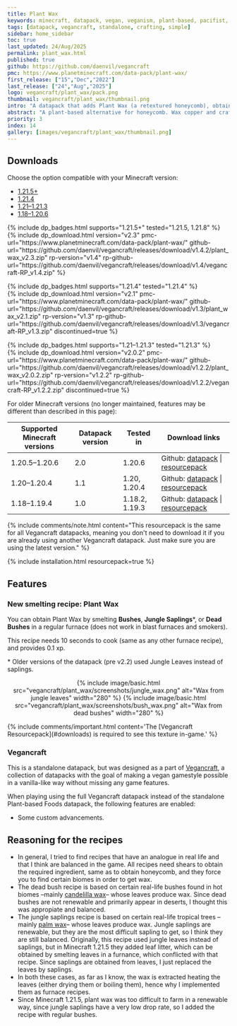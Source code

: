 ```yaml
---
title: Plant Wax
keywords: minecraft, datapack, vegan, veganism, plant-based, pacifist, bees, honeycomb, wax, candles
tags: [datapack, vegancraft, standalone, crafting, simple]
sidebar: home_sidebar
toc: true
last_updated: 24/Aug/2025
permalink: plant_wax.html
published: true
github: https://github.com/daenvil/vegancraft
pmc: https://www.planetminecraft.com/data-pack/plant-wax/
first_release: ["15","Dec","2022"]
last_release: ["24","Aug","2025"]
logo: vegancraft/plant_wax/pack.png
thumbnail: vegancraft/plant_wax/thumbnail.png
intro: "A datapack that adds Plant Wax (a retextured honeycomb), obtainable by smelting dead bushes or jungle leaves."
abstract: "A plant-based alternative for honeycomb. Wax copper and craft candles without using bees!"
priority: 3
index: 14
gallery: [images/vegancraft/plant_wax/thumbnail.png]
---
```


## Downloads
Choose the option compatible with your Minecraft version:

<ul id="profileTabs" class="nav nav-tabs">
    <li class="active"><a href="#1-21-5" data-toggle="tab">1.21.5+</a></li>
    <li><a href="#1-21-4" data-toggle="tab">1.21.4</a></li>
    <li><a href="#1-21" data-toggle="tab">1.21–1.21.3</a></li>
    <li><a href="#legacy" data-toggle="tab">1.18–1.20.6</a></li>
</ul>

<div class="tab-content">
    <div role="tabpanel" class="tab-pane active" id="1-21-5">
        <p>
            {% include dp_badges.html supports="1.21.5+" tested="1.21.5, 1.21.8" %}
            <br/>
            {% include dp_download.html version="v2.3" pmc-url="https://www.planetminecraft.com/data-pack/plant-wax/" github-url="https://github.com/daenvil/vegancraft/releases/download/v1.4.2/plant_wax_v2.3.zip" rp-version="v1.4" rp-github-url="https://github.com/daenvil/vegancraft/releases/download/v1.4/vegancraft-RP_v1.4.zip" %}
        </p>
    </div>
    <div role="tabpanel" class="tab-pane" id="1-21-4">
        <p>
            {% include dp_badges.html supports="1.21.4" tested="1.21.4" %}
            <br/>
            {% include dp_download.html version="v2.1" pmc-url="https://www.planetminecraft.com/data-pack/plant-wax/" github-url="https://github.com/daenvil/vegancraft/releases/download/v1.3/plant_wax_v2.1.zip" rp-version="v1.3" rp-github-url="https://github.com/daenvil/vegancraft/releases/download/v1.3/vegancraft-RP_v1.3.zip" discontinued=true %}
        </p>
    </div>
    <div role="tabpanel" class="tab-pane active" id="1-21">
        <p>
            {% include dp_badges.html supports="1.21–1.21.3" tested="1.21.3" %}
            <br/>
            {% include dp_download.html version="v2.0.2" pmc-url="https://www.planetminecraft.com/data-pack/plant-wax/" github-url="https://github.com/daenvil/vegancraft/releases/download/v1.2.2/plant_wax_v2.0.2.zip" rp-version="v1.2.2" rp-github-url="https://github.com/daenvil/vegancraft/releases/download/v1.2.2/vegancraft-RP_v1.2.2.zip" discontinued=true %}
        </p>
    </div>
    <div role="tabpanel" class="tab-pane" id="legacy">
        For older Minecraft versions (no longer maintained, features may be different than described in this page):
        <table><thead>
            <tr>
                <th>Supported Minecraft versions</th>
                <th>Datapack version</th>
                <th>Tested in</th>
                <th>Download links</th>
            </tr></thead>
            <tbody>
            <tr>
                <td>1.20.5–1.20.6</td>
                <td>2.0</td>
                <td>1.20.6</td>
                <td>Github: <a href='https://github.com/daenvil/vegancraft/releases/download/v1.1-pre2/plant_wax_v2.0.zip'>datapack</a> | <a href='https://github.com/daenvil/vegancraft/releases/download/v1.1-pre2/vegancraft-RP_v1.1.zip'>resourcepack</a></td>
            </tr>
            <tr>
                <td>1.20–1.20.4</td>
                <td>1.1</td>
                <td>1.20, 1.20.4</td>
                <td>Github: <a href='https://github.com/daenvil/vegancraft/releases/download/v1.0/plant_wax_v1.1.zip'>datapack</a> | <a href='https://github.com/daenvil/vegancraft/releases/download/v1.0/vegancraft-RP_v1.0.zip'>resourcepack</a></td>
            </tr>
            <tr>
                <td>1.18–1.19.4</td>
                <td>1.0</td>
                <td>1.18.2, 1.19.3</td>
                <td>Github: <a href='https://github.com/daenvil/vegancraft/releases/download/v1e/plant_wax_v1.zip'>datapack</a> | <a href='https://github.com/daenvil/vegancraft/releases/download/v1e/vegancraft-RP_v1e.zip'>resourcepack</a></td>
            </tr>
            </tbody>
        </table>
    </div>
</div>

{% include comments/note.html content="This resourcepack is the same for all Vegancraft datapacks, meaning you don't need to download it if you are already using another Vegancraft datapack. Just make sure you are using the latest version." %}

{% include installation.html resourcepack=true %}

## Features

### New smelting recipe: Plant Wax

You can obtain Plant Wax by smelting **Bushes**, **Jungle Saplings**\*, or **Dead Bushes** in a regular furnace (does not work in blast furnaces and smokers).

This recipe needs 10 seconds to cook (same as any other furnace recipe), and provides 0.1 xp.

\* Older versions of the datapack (pre v2.2) used Jungle Leaves instead of saplings.

<p align=center>
{% include image/basic.html src="vegancraft/plant_wax/screenshots/jungle_wax.png" alt="Wax from jungle leaves" width="280" %}
{% include image/basic.html src="vegancraft/plant_wax/screenshots/bush_wax.png" alt="Wax from dead bushes" width="280" %}
</p>
{% include comments/important.html content='The [Vegancraft Resourcepack](#downloads) is required to see this texture in-game.' %}

### Vegancraft

This is a standalone datapack, but was designed as a part of [Vegancraft](vegancraft.html), a collection of datapacks with the goal of making a vegan gamestyle possible in a vanilla-like way without missing any game features.

When playing using the full Vegancraft datapack instead of the standalone Plant-based Foods datapack, the following features are enabled:

- Some custom advancements.

## Reasoning for the recipes

- In general, I tried to find recipes that have an analogue in real life and that I think are balanced in the game. All recipes need shears to obtain the required ingredient, same as to obtain honeycomb, and they force you to find certain biomes in order to get wax.
- The dead bush recipe is based on certain real-life bushes found in hot biomes –mainly [candelilla wax](https://en.wikipedia.org/wiki/Candelilla_wax)– whose leaves produce wax. Since dead bushes are not renewable and primarily appear in deserts, I thought this was appropiate and balanced.
- The jungle saplings recipe is based on certain real-life tropical trees –mainly [palm wax](https://en.wikipedia.org/wiki/Carnauba_wax)– whose leaves produce wax. Jungle saplings are renewable, but they are the most difficult sapling to get, so I think they are still balanced. Originally, this recipe used jungle leaves instead of saplings, but in Minecraft 1.21.5 they added leaf litter, which can be obtained by smelting leaves in a furnance, which conflicted with that recipe. Since saplings are obtained from leaves, I just replaced the leaves by saplings.
- In both these cases, as far as I know, the wax is extracted heating the leaves (either drying them or boiling them), hence why I implemented them as furnace recipes.
- Since Minecraft 1.21.5, plant wax was too difficult to farm in a renewable way, since jungle saplings have a very low drop rate, so I added the recipe with regular bushes.
